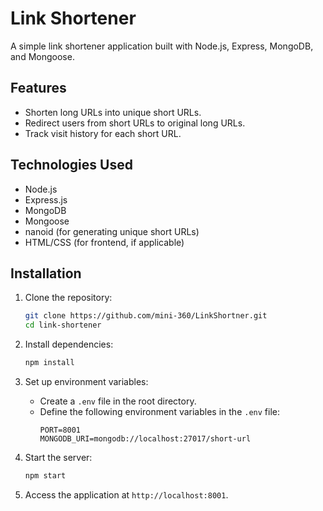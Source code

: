 # Link Shortener

A simple link shortener application built with Node.js, Express, MongoDB, and Mongoose.

## Features

- Shorten long URLs into unique short URLs.
- Redirect users from short URLs to original long URLs.
- Track visit history for each short URL.

## Technologies Used

- Node.js
- Express.js
- MongoDB
- Mongoose
- nanoid (for generating unique short URLs)
- HTML/CSS (for frontend, if applicable)

## Installation

1. Clone the repository:

   ```bash
   git clone https://github.com/mini-360/LinkShortner.git
   cd link-shortener
   ```
2. Install dependencies:
   ```bash
   npm install
   ```
3. Set up environment variables:
    - Create a `.env` file in the root directory.
    - Define the following environment variables in the `.env` file:
      ```
      PORT=8001
      MONGODB_URI=mongodb://localhost:27017/short-url
      ```
4. Start the server:
    ```bash
    npm start
    ```
5. Access the application at `http://localhost:8001`.

